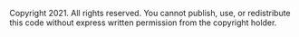 Copyright 2021. All rights reserved. You cannot publish, use, or redistribute this code without express written permission from the copyright holder.
